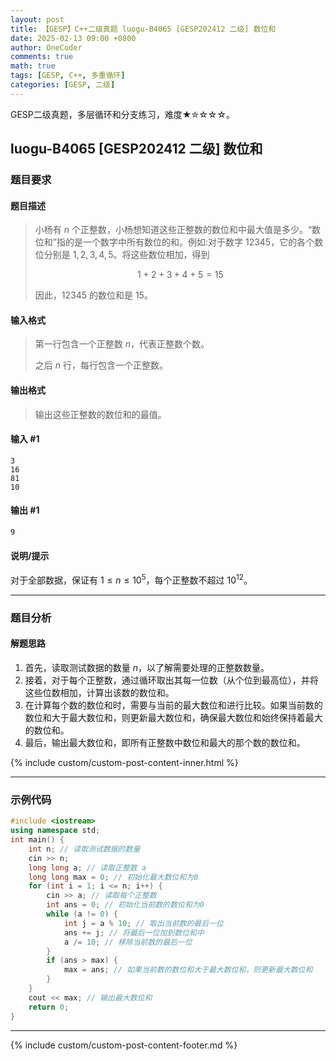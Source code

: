 ```yaml
---
layout: post
title: 【GESP】C++二级真题 luogu-B4065 [GESP202412 二级] 数位和
date: 2025-02-13 09:00 +0800
author: OneCoder
comments: true
math: true
tags: [GESP, C++, 多重循环]
categories: [GESP, 二级]
---
```

GESP二级真题，多层循环和分支练习，难度★✮☆☆☆。

<!--more-->

## luogu-B4065 [GESP202412 二级] 数位和

### 题目要求

#### 题目描述

>小杨有 $n$ 个正整数，小杨想知道这些正整数的数位和中最大值是多少。“数位和”指的是一个数字中所有数位的和。例如:对于数字 $12345$，它的各个数位分别是 $1,2,3,4,5$。将这些数位相加，得到
>
>$$1+2+3+4+5=15$$
>
>因此，$12345$ 的数位和是 $15$。

#### 输入格式

>第一行包含一个正整数 $n$，代表正整数个数。
>
>之后 $n$ 行，每行包含一个正整数。

#### 输出格式

>输出这些正整数的数位和的最值。

#### 输入 #1

```console
3
16
81
10
```

#### 输出 #1

```console
9
```

#### 说明/提示

对于全部数据，保证有 $1\leq n\leq 10^5$，每个正整数不超过 $10^{12}$。

---

### 题目分析

#### 解题思路

1. 首先，读取测试数据的数量 $n$，以了解需要处理的正整数数量。
2. 接着，对于每个正整数，通过循环取出其每一位数（从个位到最高位），并将这些位数相加，计算出该数的数位和。
3. 在计算每个数的数位和时，需要与当前的最大数位和进行比较。如果当前数的数位和大于最大数位和，则更新最大数位和，确保最大数位和始终保持着最大的数位和。
4. 最后，输出最大数位和，即所有正整数中数位和最大的那个数的数位和。

{% include custom/custom-post-content-inner.html %}

---

### 示例代码

```cpp
#include <iostream>
using namespace std;
int main() {
    int n; // 读取测试数据的数量
    cin >> n;
    long long a; // 读取正整数 a
    long long max = 0; // 初始化最大数位和为0
    for (int i = 1; i <= n; i++) {
        cin >> a; // 读取每个正整数
        int ans = 0; // 初始化当前数的数位和为0
        while (a != 0) {
            int j = a % 10; // 取出当前数的最后一位
            ans += j; // 将最后一位加到数位和中
            a /= 10; // 移除当前数的最后一位
        }
        if (ans > max) {
            max = ans; // 如果当前数的数位和大于最大数位和，则更新最大数位和
        }
    }
    cout << max; // 输出最大数位和
    return 0;
}
```

---

{% include custom/custom-post-content-footer.md %}
